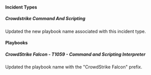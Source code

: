 
#### Incident Types

##### Crowdstrike Command And Scripting

Updated the new playbook name associated with this incident type.

#### Playbooks

##### CrowdStrike Falcon - T1059 - Command and Scripting Interpreter

Updated the playbook name with the "CrowdStrike Falcon" prefix.